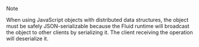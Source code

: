 > [!NOTE]
> When using JavaScript objects with distributed data structures, the object must be safely JSON-serializable
> because the Fluid runtime will broadcast the object to other clients by serializing it. The client receiving the
> operation will deserialize it.
